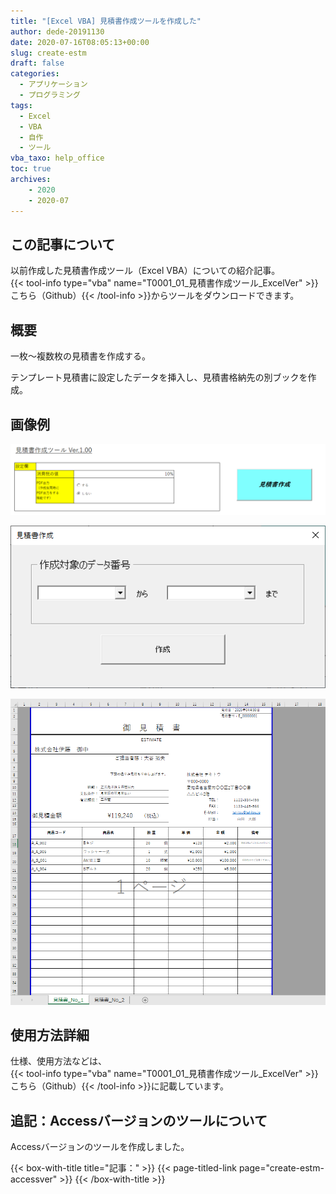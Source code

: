 ```yaml
---
title: "[Excel VBA] 見積書作成ツールを作成した"
author: dede-20191130
date: 2020-07-16T08:05:13+00:00
slug: create-estm
draft: false
categories:
  - アプリケーション
  - プログラミング
tags:
  - Excel
  - VBA
  - 自作
  - ツール
vba_taxo: help_office
toc: true
archives:
    - 2020
    - 2020-07
---
```



## この記事について

以前作成した見積書作成ツール（Excel VBA）についての紹介記事。  
{{<  tool-info type="vba" name="T0001_01_見積書作成ツール_ExcelVer" >}}こちら（Github）{{<  /tool-info  >}}からツールをダウンロードできます。  
  
## 概要

一枚～複数枚の見積書を作成する。

テンプレート見積書に設定したデータを挿入し、見積書格納先の別ブックを作成。  

## 画像例


![設定欄][2]

![作成画面][3]

![見積書][4]





## 使用方法詳細

仕様、使用方法などは、  
{{<  tool-info type="vba" name="T0001_01_見積書作成ツール_ExcelVer" >}}こちら（Github）{{<  /tool-info  >}}に記載しています。

 [2]: https://github.com/dede-20191130/My_VBA_Tools/raw/master/_ImageForMarkdown/T0001/image_5.png
 [3]: https://github.com/dede-20191130/My_VBA_Tools/raw/master/_ImageForMarkdown/T0001/image_6.png
 [4]: https://github.com/dede-20191130/My_VBA_Tools/raw/master/_ImageForMarkdown/T0001/image_7.png

 ## 追記：Accessバージョンのツールについて

 Accessバージョンのツールを作成しました。

 {{< box-with-title title="記事：" >}} 
    {{< page-titled-link page="create-estm-accessver" >}}
{{< /box-with-title >}}